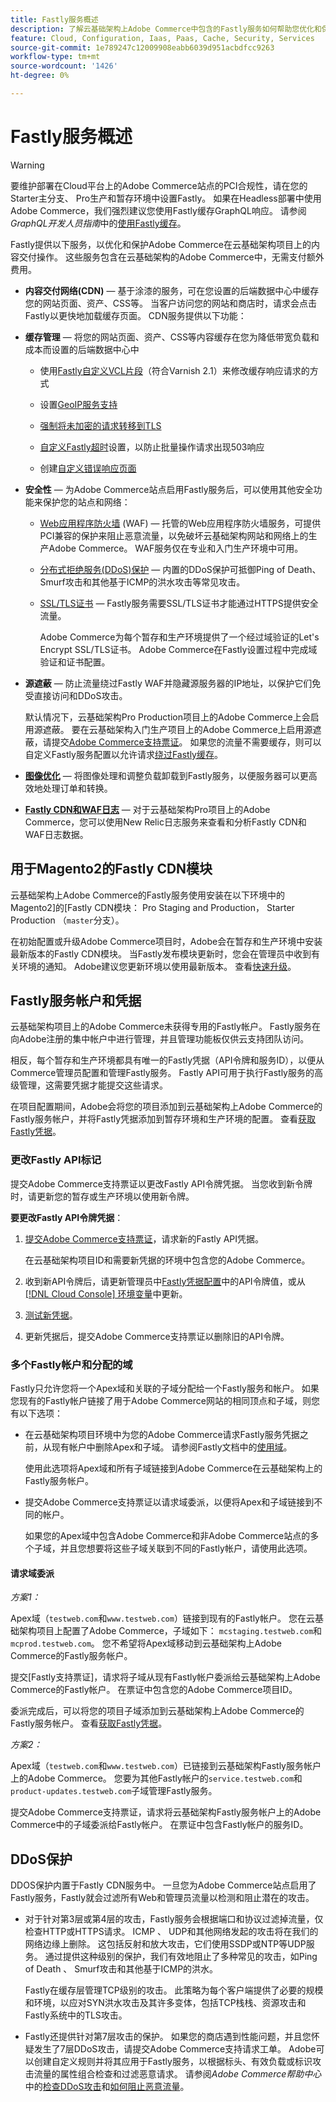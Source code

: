 ```yaml
---
title: Fastly服务概述
description: 了解云基础架构上Adobe Commerce中包含的Fastly服务如何帮助您优化和保护Adobe Commerce站点的内容交付操作。
feature: Cloud, Configuration, Iaas, Paas, Cache, Security, Services
source-git-commit: 1e789247c12009908eabb6039d951acbdfcc9263
workflow-type: tm+mt
source-wordcount: '1426'
ht-degree: 0%

---
```


# Fastly服务概述

>[!WARNING]
>
>要维护部署在Cloud平台上的Adobe Commerce站点的PCI合规性，请在您的Starter主分支、 Pro生产和暂存环境中设置Fastly。 如果在Headless部署中使用Adobe Commerce，我们强烈建议您使用Fastly缓存GraphQL响应。 请参阅&#x200B;*GraphQL开发人员指南*&#x200B;中的[使用Fastly缓存](https://developer.adobe.com/commerce/webapi/graphql/usage/caching/#caching-with-fastly)。

Fastly提供以下服务，以优化和保护Adobe Commerce在云基础架构项目上的内容交付操作。 这些服务包含在云基础架构的Adobe Commerce中，无需支付额外费用。

- **内容交付网络(CDN)** — 基于涂漆的服务，可在您设置的后端数据中心中缓存您的网站页面、资产、CSS等。 当客户访问您的网站和商店时，请求会点击Fastly以更快地加载缓存页面。 CDN服务提供以下功能：

- **缓存管理** — 将您的网站页面、资产、CSS等内容缓存在您为降低带宽负载和成本而设置的后端数据中心中

   - 使用[Fastly自定义VCL片段](fastly-vcl-custom-snippets.md)（符合Varnish 2.1）来修改缓存响应请求的方式

   - 设置[GeoIP服务支持](fastly-custom-cache-configuration.md#configure-geoip-handling)

   - [强制将未加密的请求转移到TLS](fastly-custom-cache-configuration.md#force-tls)

   - [自定义Fastly超时](fastly-custom-cache-configuration.md#extend-fastly-timeout)设置，以防止批量操作请求出现503响应

   - 创建[自定义错误响应页面](fastly-custom-response.md)

- **安全性** — 为Adobe Commerce站点启用Fastly服务后，可以使用其他安全功能来保护您的站点和网络：

   - [Web应用程序防火墙](fastly-waf-service.md) (WAF) — 托管的Web应用程序防火墙服务，可提供PCI兼容的保护来阻止恶意流量，以免破坏云基础架构网站和网络上的生产Adobe Commerce。 WAF服务仅在专业和入门生产环境中可用。

   - [分布式拒绝服务(DDoS)保护](#ddos-protection) — 内置的DDoS保护可抵御Ping of Death、Smurf攻击和其他基于ICMP的洪水攻击等常见攻击。

   - [SSL/TLS证书](fastly-configuration.md#provision-ssltls-certificates) — Fastly服务需要SSL/TLS证书才能通过HTTPS提供安全流量。

     Adobe Commerce为每个暂存和生产环境提供了一个经过域验证的Let&#39;s Encrypt SSL/TLS证书。 Adobe Commerce在Fastly设置过程中完成域验证和证书配置。

- **源遮蔽** — 防止流量绕过Fastly WAF并隐藏源服务器的IP地址，以保护它们免受直接访问和DDoS攻击。

  默认情况下，云基础架构Pro Production项目上的Adobe Commerce上会启用源遮蔽。 要在云基础架构入门生产项目上的Adobe Commerce上启用源遮蔽，请提交[Adobe Commerce支持票证](https://experienceleague.adobe.com/docs/commerce-knowledge-base/kb/help-center-guide/magento-help-center-user-guide.html?lang=zh-Hans#submit-ticket)。 如果您的流量不需要缓存，则可以自定义Fastly服务配置以允许请求[绕过Fastly缓存](fastly-vcl-bypass-to-origin.md)。

- **[图像优化](fastly-image-optimization.md)** — 将图像处理和调整负载卸载到Fastly服务，以便服务器可以更高效地处理订单和转换。

- **[Fastly CDN和WAF日志](../monitor/new-relic-service.md#new-relic-log-management)** — 对于云基础架构Pro项目上的Adobe Commerce，您可以使用New Relic日志服务来查看和分析Fastly CDN和WAF日志数据。

## 用于Magento2的Fastly CDN模块

云基础架构上Adobe Commerce的Fastly服务使用安装在以下环境中的Magento2&rbrack;的&lbrack;Fastly CDN模块： Pro Staging and Production， Starter Production （`master`分支）。

在初始配置或升级Adobe Commerce项目时，Adobe会在暂存和生产环境中安装最新版本的Fastly CDN模块。 当Fastly发布模块更新时，您会在管理员中收到有关环境的通知。 Adobe建议您更新环境以使用最新版本。 查看[快速升级](fastly-configuration.md#upgrade-the-fastly-module)。

## Fastly服务帐户和凭据

云基础架构项目上的Adobe Commerce未获得专用的Fastly帐户。 Fastly服务在向Adobe注册的集中帐户中进行管理，并且管理功能板仅供云支持团队访问。

相反，每个暂存和生产环境都具有唯一的Fastly凭据（API令牌和服务ID），以便从Commerce管理员配置和管理Fastly服务。 Fastly API可用于执行Fastly服务的高级管理，这需要凭据才能提交这些请求。

在项目配置期间，Adobe会将您的项目添加到云基础架构上Adobe Commerce的Fastly服务帐户，并将Fastly凭据添加到暂存环境和生产环境的配置。 查看[获取Fastly凭据](fastly-configuration.md#get-fastly-credentials)。

### 更改Fastly API标记

提交Adobe Commerce支持票证以更改Fastly API令牌凭据。 当您收到新令牌时，请更新您的暂存或生产环境以使用新令牌。

**要更改Fastly API令牌凭据**：

1. [提交Adobe Commerce支持票证](https://experienceleague.adobe.com/docs/commerce-knowledge-base/kb/help-center-guide/magento-help-center-user-guide.html?lang=zh-Hans#submit-ticket)，请求新的Fastly API凭据。

   在云基础架构项目ID和需要新凭据的环境中包含您的Adobe Commerce。

1. 收到新API令牌后，请更新管理员中[Fastly凭据配置](fastly-configuration.md#test-the-fastly-credentials)中的API令牌值，或从[[!DNL Cloud Console] 环境变量](../project/overview.md#configure-environment)中更新。

1. [测试新凭据](fastly-configuration.md#test-the-fastly-credentials)。

1. 更新凭据后，提交Adobe Commerce支持票证以删除旧的API令牌。

### 多个Fastly帐户和分配的域

Fastly只允许您将一个Apex域和关联的子域分配给一个Fastly服务和帐户。 如果您现有的Fastly帐户链接了用于Adobe Commerce网站的相同顶点和子域，则您有以下选项：

- 在云基础架构项目环境中为您的Adobe Commerce请求Fastly服务凭据之前，从现有帐户中删除Apex和子域。 请参阅Fastly文档中的[使用域]。

  使用此选项将Apex域和所有子域链接到Adobe Commerce在云基础架构上的Fastly服务帐户。

- 提交Adobe Commerce支持票证以请求域委派，以便将Apex和子域链接到不同的帐户。

  如果您的Apex域中包含Adobe Commerce和非Adobe Commerce站点的多个子域，并且您想要将这些子域关联到不同的Fastly帐户，请使用此选项。

#### 请求域委派

*方案1：*

Apex域（`testweb.com`和`www.testweb.com`）链接到现有的Fastly帐户。 您在云基础架构项目上配置了Adobe Commerce，子域如下： `mcstaging.testweb.com`和`mcprod.testweb.com`。 您不希望将Apex域移动到云基础架构上Adobe Commerce的Fastly服务帐户。

提交[Fastly支持票证]，请求将子域从现有Fastly帐户委派给云基础架构上Adobe Commerce的Fastly帐户。 在票证中包含您的Adobe Commerce项目ID。

委派完成后，可以将您的项目子域添加到云基础架构上Adobe Commerce的Fastly服务帐户。 查看[获取Fastly凭据](fastly-configuration.md#get-fastly-credentials)。

*方案2：*

Apex域（`testweb.com`和`www.testweb.com`）已链接到云基础架构Fastly服务帐户上的Adobe Commerce。 您要为其他Fastly帐户的`service.testweb.com`和`product-updates.testweb.com`子域管理Fastly服务。

提交Adobe Commerce支持票证，请求将云基础架构Fastly服务帐户上的Adobe Commerce中的子域委派给Fastly帐户。 在票证中包含Fastly帐户的服务ID。

## DDoS保护

DDOS保护内置于Fastly CDN服务中。 一旦您为Adobe Commerce站点启用了Fastly服务，Fastly就会过滤所有Web和管理员流量以检测和阻止潜在的攻击。

- 对于针对第3层或第4层的攻击，Fastly服务会根据端口和协议过滤掉流量，仅检查HTTP或HTTPS请求。 ICMP 、 UDP和其他网络发起的攻击将在我们的网络边缘上删除。 这包括反射和放大攻击，它们使用SSDP或NTP等UDP服务。 通过提供这种级别的保护，我们有效地阻止了多种常见的攻击，如Ping of Death 、 Smurf攻击和其他基于ICMP的洪水。

  Fastly在缓存层管理TCP级别的攻击。 此策略为每个客户端提供了必要的规模和环境，以应对SYN洪水攻击及其许多变体，包括TCP栈栈、资源攻击和Fastly系统中的TLS攻击。

- Fastly还提供针对第7层攻击的保护。 如果您的商店遇到性能问题，并且您怀疑发生了7层DDoS攻击，请提交Adobe Commerce支持请求工单。 Adobe可以创建自定义规则并将其应用于Fastly服务，以根据标头、有效负载或标识攻击流量的属性组合检查和过滤恶意请求。 请参阅&#x200B;*Adobe Commerce帮助中心*&#x200B;中的[检查DDoS攻击]和[如何阻止恶意流量]。

<!--Link definitions-->

[Caching with Fastly]: https://developer.adobe.com/commerce/webapi/graphql/usage/caching/#caching-with-fastly

[检查DDoS攻击]: https://experienceleague.adobe.com/docs/commerce-knowledge-base/kb/troubleshooting/miscellaneous/checking-for-ddos-attack-from-cli.html?lang=zh-Hans

[用于Magento2的Fastly CDN模块]: https://github.com/fastly/fastly-magento2

[Fastly支持票]: https://docs.fastly.com/products/support-description-and-sla#support-requests

[如何阻止恶意流量]: https://experienceleague.adobe.com/docs/commerce-knowledge-base/kb/how-to/block-malicious-traffic-for-magento-commerce-on-fastly-level.html?lang=zh-Hans

[使用域]: https://docs.fastly.com/en/guides/working-with-domains
